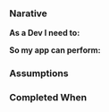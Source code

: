 ### Narative ###
**As a Dev I need to:**

**So my app can perform:**


### Assumptions ###

### Completed When ###
